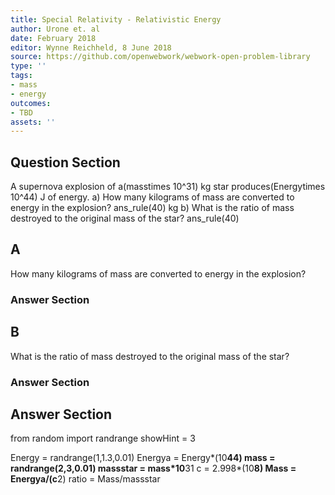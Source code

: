 ```yaml
---
title: Special Relativity - Relativistic Energy
author: Urone et. al
date: February 2018
editor: Wynne Reichheld, 8 June 2018
source: https://github.com/openwebwork/webwork-open-problem-library
type: ''
tags:
- mass
- energy
outcomes:
- TBD
assets: ''
---
```


## Question Section 

A supernova explosion of a(masstimes 10^31) kg star produces(Energytimes 10^44) J of energy. 
a) How many kilograms of mass are converted to energy in the explosion? 
ans_rule(40) kg
b) What is the ratio of mass destroyed to the original mass of the star?
ans_rule(40)
## A
How many kilograms of mass are converted to energy in the explosion? 
### Answer Section
## B
What is the ratio of mass destroyed to the original mass of the star?
### Answer Section


## Answer Section

from random import randrange
showHint = 3

Energy = randrange(1,1.3,0.01)
Energya = Energy*(10**44)
mass = randrange(2,3,0.01)
massstar = mass*10**31
c = 2.998*(10**8)
Mass = Energya/(c**2)
ratio = Mass/massstar